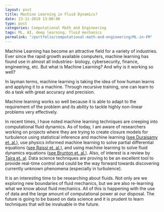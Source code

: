 ```yaml
---
layout: post
title: Machine Learning in Fluid Dynamics?
date: 23-11-2019 13:00:00
type: post
categories: Computational Math and Engineering
tags: ML, AI, deep learning, fluid mechanics
permalink: "/portfolio/computational-math-and-engineering/ML-in-FM"
---
```


Machine Learning has become an attractive field for a variety of industries. Ever since the rapid growth available computers, machine learning has found use in almost all industries- biology, cybersecurity, finance, engineering, etc. But what is Machine Learning? And why is it working so well?

In layman terms, machine learning is taking the idea of how human learns and applying it to a machine. Through recursive training, one can learn to do a task with great accuracy and precision.

Machine learning works so well because it is able to adapt to the requirement of the problem and its ability to tackle highly non-linear problems very effectively.

In recent times, I have noted machine learning techniques are creeping into computational fluid dynamics. As of today, I am aware of researchers working on projects where they are trying to create closure models for turbulence using statistical inference and machine learning ([see Duraisamy et. al.](https://doi.org/10.1146/annurev-fluid-010518-040547)), use physics informed machine learning to solve partial differential equations ([see Raissi et. al.](https://doi.org/10.1016/j.jcp.2018.10.045)), and using machine learning to solve fluid dynamics equations ([see Brunton et. al.](https://doi.org/10.1146/annurev-fluid-010719-060214)). Also, of interest is a review by [Taira et. al](https://arxiv.org/abs/1702.01453). Data science techniques are proving to be an excellent tool to provide real-time control and could be the way forward towards discovering currently unknown phenomena (especially in turbulence).

It is an interesting time to be researching about fluids. Not only are we exploring new boundaries of fluid mechanics, but we are also re-learning what we know about fluid mechanics. All of this is happening with the use of data and the large amount of computational power at our disposal. The future is going to be based on data science and it is prudent to learn techniques that will be invaluable in the future.
